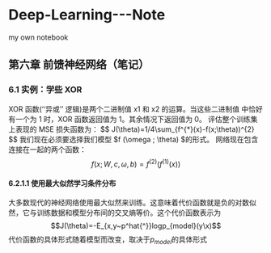 # Deep-Learning---Note
my own notebook

## 第六章 前馈神经网络（笔记）
### 6.1 实例：学些 XOR
XOR 函数(‘‘异或’’ 逻辑)是两个二进制值 x1 和 x2 的运算。当这些二进制值 中恰好有一个为 1 时，XOR 函数返回值为 1。其余情况下返回值为 0。
评估整个训练集上表现的 MSE 损失函数为：
$$ J(\theta)=1/4\sum_{f^{*}(x)-f(x;\theta))^{2} $$
我们现在必须要选择我们模型 $f (\omega ; \theta) $的形式。
网络现在包含连接在一起的两个函数：
$$ f(x;W,c,\omega,b)=f^{(2)}(f^{(1)}(x))$$

#### 6.2.1.1 使用最大似然学习条件分布
大多数现代的神经网络使用最大似然来训练。这意味着代价函数就是负的对数似然，它与训练数据和模型分布间的交叉熵等价。这个代价函数表示为
$$J(\theta)=-E_{x,y~p^hat{^}}logp_{model}(y\x)$$
代价函数的具体形式随着模型而改变，取决于$p_{model}$的具体形式
